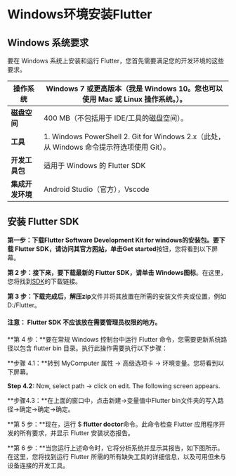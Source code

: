 # Windows环境安装Flutter

## Windows 系统要求

要在 Windows 系统上安装和运行 Flutter，您首先需要满足您的开发环境的这些要求。

| **操作系统**     | Windows 7 或更高版本（我是 Windows 10。您也可以使用 Mac 或 Linux 操作系统。）。 |
| ---------------- | ------------------------------------------------------------ |
| **磁盘空间**     | 400 MB（不包括用于 IDE/工具的磁盘空间）。                    |
| **工具**         | 1. Windows PowerShell 2. Git for Windows 2.x（此处，从 Windows 命令提示符选项使用 Git）。 |
| **开发工具包**   | 适用于 Windows 的 Flutter SDK                                |
| **集成开发环境** | Android Studio（官方），Vscode                               |



## 安装 Flutter SDK

**第一步：**下载Flutter Software Development Kit for windows的安装包。要下载 Flutter SDK，请访问其官方[网站](https://flutter.dev/)，单击**Get started**按钮，您将看到以下屏幕。

**第 2 步：**接下来，要下载最新的 Flutter SDK，请单击 Windows**图标**。在这里，您将找到[SDK](https://flutter.dev/docs/get-started/install/windows)的下载链接。

**第 3 步：**下载完成后，解压**zip**文件并将其放置在所需的安装文件夹或位置，例如 D:/Flutter。

#### **注意：** Flutter SDK 不应该放在需要管理员权限的地方。

**第 4 步：**要在常规 Windows 控制台中运行 Flutter 命令，您需要更新系统路径以包含 flutter bin 目录。执行此操作需要执行以下步骤：

**步骤 4.1：**转到 MyComputer 属性 -> 高级选项卡 -> 环境变量。您将看到以下屏幕。

**Step 4.2:** Now, select path -> click on edit. The following screen appears.

**步骤4.3：**在上面的窗口中，点击新建->变量值中Flutter bin文件夹的写入路径->确定->确定->确定。

**第 5 步：**现在，运行 $ **flutter doctor**命令。此命令检查 Flutter 应用程序开发的所有要求，并显示 Flutter 安装状态报告。

**第 6 步：**当您运行上述命令时，它将分析系统并显示其报告，如下图所示。在这里，您将找到运行 Flutter 所需的所有缺失工具的详细信息，以及可用但未与设备连接的开发工具。